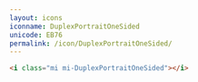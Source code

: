 ```yaml
---
layout: icons
iconname: DuplexPortraitOneSided
unicode: EB76
permalink: /icon/DuplexPortraitOneSided/
---
```


``` html
<i class="mi mi-DuplexPortraitOneSided"></i>
```

